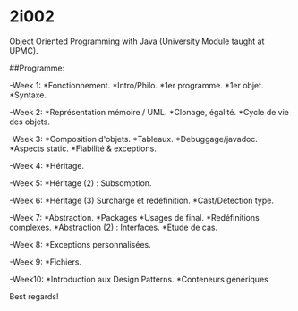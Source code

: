 # 2i002
Object Oriented Programming with Java (University Module taught at UPMC).


##Programme:

  -Week 1: *Fonctionnement. *Intro/Philo. *1er programme. *1er objet. *Syntaxe.
  
  -Week 2: *Représentation mémoire / UML. *Clonage, égalité. *Cycle de vie des objets.
  
  -Week 3: *Composition d'objets. *Tableaux. *Debuggage/javadoc. *Aspects static. *Fiabilité & exceptions.
  
  -Week 4: *Héritage.
  
  -Week 5: *Héritage (2) : Subsomption.
  
  -Week 6: *Héritage (3) Surcharge et redéfinition. *Cast/Detection type.
  
  -Week 7: *Abstraction. *Packages *Usages de final. *Redéfinitions complexes. *Abstraction (2) : Interfaces. *Etude de cas.
  
  -Week 8: *Exceptions personnalisées.
  
  -Week 9: *Fichiers.
  
  -Week10: *Introduction aux Design Patterns. *Conteneurs génériques
  
  
  Best regards!
